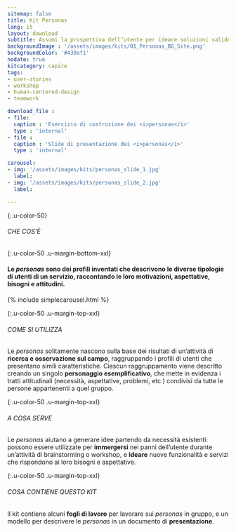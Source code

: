 ```yaml
---
sitemap: false
title: Kit Personas
lang: it
layout: download
subtitle: Assumi la prospettiva dell’utente per ideare soluzioni valide, basate su necessità concrete. 
backgroundImage : '/assets/images/kits/01_Personas_BG_Site.png'
backgroundColor: '#439af1'
nodate: true
kitcategory: capire
tags:
- user-stories
- workshop
- human-centered-design
- teamwork

download_file :
- file: 
  caption : 'Esercizio di costruzione dei <i>personas</i>'
  type : 'internal'
- file :
  caption : 'Slide di presentazione dei <i>personas</i>'
  type : 'internal'

carousel:
- img: '/assets/images/kits/personas_slide_1.jpg'
  label:
- img: '/assets/images/kits/personas_slide_2.jpg'
  label: 

---
```

{:.u-color-50}
###### CHE COS’È

{:.u-color-50 .u-margin-bottom-xxl}
#### Le *personas* sono dei profili inventati che descrivono le diverse tipologie di utenti di un servizio, raccontando le loro motivazioni, aspettative, bisogni e attitudini.

{% include simplecarousel.html  %} 

{:.u-color-50 .u-margin-top-xxl}
###### COME SI UTILIZZA
Le *personas* solitamente nascono sulla base dei risultati di un’attività di **ricerca e osservazione sul campo**, raggruppando i profili di utenti che presentano simili caratteristiche. Ciascun raggruppamento viene descritto creando un singolo **personaggio esemplificativo**, che mette in evidenza i tratti attitudinali (necessità, aspettative, problemi, etc.) condivisi da tutte le persone appartenenti a quel gruppo.



{:.u-color-50 .u-margin-top-xxl}
###### A COSA SERVE
Le *personas* aiutano a generare idee partendo da necessità esistenti: possono essere utilizzate per **immergersi** nei panni dell’utente durante un’attività di brainstorming o workshop, e **ideare** nuove funzionalità e servizi che rispondono ai loro bisogni e aspettative.

  

{:.u-color-50 .u-margin-top-xxl}
###### COSA CONTIENE QUESTO KIT
Il kit contiene alcuni **fogli di lavoro** per lavorare sui *personas* in gruppo, e un modello per descrivere le *personas* in un documento di **presentazione**.



